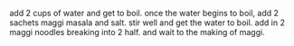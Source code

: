 add 2 cups of water and get to boil.
once the water begins to boil, add 2 sachets maggi masala and salt. 
stir well and get the water to boil. add in 2 maggi noodles breaking into 2 half. 
and wait to the making of maggi.